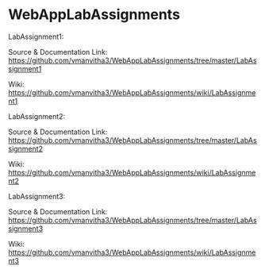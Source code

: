 # WebAppLabAssignments

LabAssignment1:

Source & Documentation Link: https://github.com/vmanvitha3/WebAppLabAssignments/tree/master/LabAssignment1

Wiki: https://github.com/vmanvitha3/WebAppLabAssignments/wiki/LabAssignment1


LabAssignment2:

Source & Documentation Link: https://github.com/vmanvitha3/WebAppLabAssignments/tree/master/LabAssignment2

Wiki: https://github.com/vmanvitha3/WebAppLabAssignments/wiki/LabAssignment2


LabAssignment3:

Source & Documentation Link: https://github.com/vmanvitha3/WebAppLabAssignments/tree/master/LabAssignment3

Wiki: https://github.com/vmanvitha3/WebAppLabAssignments/wiki/LabAssignment3
